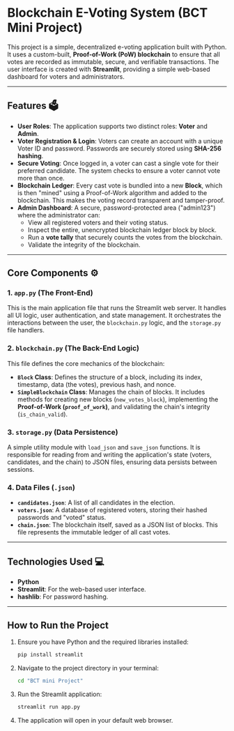 # Blockchain E-Voting System (BCT Mini Project)

This project is a simple, decentralized e-voting application built with Python. It uses a custom-built, **Proof-of-Work (PoW) blockchain** to ensure that all votes are recorded as immutable, secure, and verifiable transactions. The user interface is created with **Streamlit**, providing a simple web-based dashboard for voters and administrators.

---
## Features 🗳️

* **User Roles**: The application supports two distinct roles: **Voter** and **Admin**.
* **Voter Registration & Login**: Voters can create an account with a unique Voter ID and password. Passwords are securely stored using **SHA-256 hashing**.
* **Secure Voting**: Once logged in, a voter can cast a single vote for their preferred candidate. The system checks to ensure a voter cannot vote more than once.
* **Blockchain Ledger**: Every cast vote is bundled into a new **Block**, which is then "mined" using a Proof-of-Work algorithm and added to the blockchain. This makes the voting record transparent and tamper-proof.
* **Admin Dashboard**: A secure, password-protected area ("admin123") where the administrator can:
    * View all registered voters and their voting status.
    * Inspect the entire, unencrypted blockchain ledger block by block.
    * Run a **vote tally** that securely counts the votes from the blockchain.
    * Validate the integrity of the blockchain.

---
## Core Components ⚙️

### 1. `app.py` (The Front-End)
This is the main application file that runs the Streamlit web server. It handles all UI logic, user authentication, and state management. It orchestrates the interactions between the user, the `blockchain.py` logic, and the `storage.py` file handlers.

### 2. `blockchain.py` (The Back-End Logic)
This file defines the core mechanics of the blockchain:
* **`Block` Class**: Defines the structure of a block, including its index, timestamp, data (the votes), previous hash, and nonce.
* **`SimpleBlockchain` Class**: Manages the chain of blocks. It includes methods for creating new blocks (`new_votes_block`), implementing the **Proof-of-Work (`proof_of_work`)**, and validating the chain's integrity (`is_chain_valid`).

### 3. `storage.py` (Data Persistence)
A simple utility module with `load_json` and `save_json` functions. It is responsible for reading from and writing the application's state (voters, candidates, and the chain) to JSON files, ensuring data persists between sessions.

### 4. Data Files (`.json`)
* **`candidates.json`**: A list of all candidates in the election.
* **`voters.json`**: A database of registered voters, storing their hashed passwords and "voted" status.
* **`chain.json`**: The blockchain itself, saved as a JSON list of blocks. This file represents the immutable ledger of all cast votes.

---
## Technologies Used 💻
* **Python**
* **Streamlit**: For the web-based user interface.
* **hashlib**: For password hashing.

---
## How to Run the Project

1.  Ensure you have Python and the required libraries installed:
    ```bash
    pip install streamlit
    ```
2.  Navigate to the project directory in your terminal:
    ```bash
    cd "BCT mini Project"
    ```
3.  Run the Streamlit application:
    ```bash
    streamlit run app.py
    ```
4.  The application will open in your default web browser.
